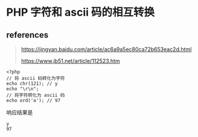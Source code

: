 # PHP 字符和 ascii 码的相互转换

## references

> https://jingyan.baidu.com/article/ac6a9a5ec80ca72b653eac2d.html
>
> https://www.jb51.net/article/112523.htm

```
<?php
// 将 ascii 码转化为字符
echo chr(121); // y
echo "\r\n";
// 将字符转化为 ascii 码
echo ord('a'); // 97
```

响应结果是

```
y
97
```

